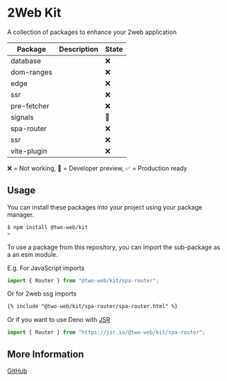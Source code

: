# 2Web Kit

A collection of packages to enhance your 2web application

| Package     | Description | State |
| ----------- | ----------- | ----- |
| database    |             | ❌    |
| dom-ranges  |             | ❌    |
| edge        |             | ❌    |
| ssr         |             | ❌    |
| pre-fetcher |             | ❌    |
| signals     |             | 🔧    |
| spa-router  |             | ❌    |
| ssr         |             | ❌    |
| vite-plugin |             | ❌    |

❌ = Not working, 🔧 = Developer preview, ✅ = Production ready

## Usage

You can install these packages into your project using your package manager.

```sh
$ npm install @two-web/kit
>
```

To use a package from this repository, you can import the sub-package as a an
esm module.

E.g. For JavaScript imports

```js
import { Router } from "@two-web/kit/spa-router";
```

Or for 2web ssg imports

```html
{% include "@two-web/kit/spa-router/spa-router.html" %}
```

Or if you want to use Deno with [JSR](https://jsr.io/)

```js
import { Router } from "https://jsr.io/@two-web/kit/spa-router";
```

## More Information

[GitHub](https://github.com/hudson-newey/2web)
